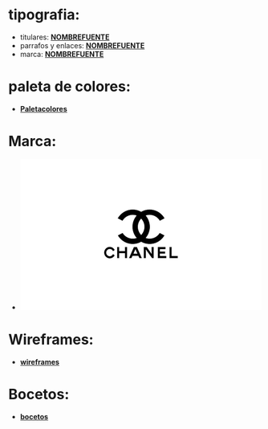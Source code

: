 # tipografia: 

+ titulares: [**NOMBREFUENTE**](https://fonts.google.com/specimen/) 
+ parrafos y enlaces: [**NOMBREFUENTE**](https://fonts.google.com/specimen/) 
+ marca: [**NOMBREFUENTE**](https://fonts.google.com/specimen/) 

# paleta de colores: 

+ [**Paletacolores**](https://coolors.co/palette/8ecae6-219ebc-023047-ffb703-fb8500)

# Marca: 

+ ![logo](./Logo.jpg)

# Wireframes:

+ [**wireframes**](https://www.figma.com/file/BHHqOHHOdyEjtf1OeGSsMC/Warefires?node-id=1%3A5)

# Bocetos:

+ [**bocetos**](https://www.figma.com/file/BHHqOHHOdyEjtf1OeGSsMC/Warefires?node-id=1%3A6)